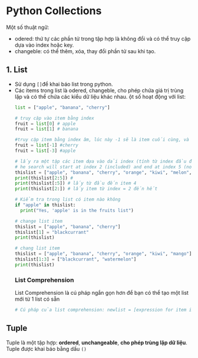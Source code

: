 # Python Collections
Một số thuật ngữ:
- odered: thứ tự các phần tử trong tập hợp là không đổi và có thể truy cập dựa vào index hoặc key.
- changeble: có thể thêm, xóa, thay đổi phần tử sau khi tạo.

## 1. List
- Sử dụng `[]`để khai báo list trong python.
- Các items trong list là odered, changeble, cho phép chứa giá trị trùng lặp và có thể chứa các kiểu dữ liệu khác nhau.
  ột số hoạt động với list:
  ```python
  list = ["apple", "banana", "cherry"]

  # truy cập vào item bằng index
  fruit = list[0] # apple
  fruit = list[1] # banana

  #truy cập item bằng index âm, lúc này -1 sẽ là item cuối cùng, và -2 là kế cuối...
  fruit = list[-1] #cherry
  fruit = list[-3] #apple

  # lấy ra một tập các item dựa vào dải index (tính từ index đầu đến index kế của cuối)
  # he search will start at index 2 (included) and end at index 5 (not included).
  thislist = ["apple", "banana", "cherry", "orange", "kiwi", "melon", "mango"]
  print(thislist[2:5]) #
  print(thislist[:5]) # lấy từ đầu đến item 4
  print(thislist[2:]) # lấy item từ index = 2 đến hết

  # Kiểm tra trong list có item nào không
  if "apple" in thislist:
    print("Yes, 'apple' is in the fruits list")

  # change list item
  thislist = ["apple", "banana", "cherry"]
  thislist[1] = "blackcurrant"
  print(thislist)

  # chang list item
  thislist = ["apple", "banana", "cherry", "orange", "kiwi", "mango"]
  thislist[1:3] = ["blackcurrant", "watermelon"]
  print(thislist)
  
  ```
  ### List Comprehension
  List Comprehension là cú pháp ngắn gọn hơn để bạn có thể tạo một list mới từ 1 list có sẵn
  ```python
  # Cú pháp của list comprehension: newlist = [expression for item in iterable if condition == True]
  ```
## Tuple
Tuple là một tập hợp: **ordered**, **unchangeable**, **cho phép trùng lặp dữ liệu**.<br>
Tuple được khai báo bằng dấu `()`
